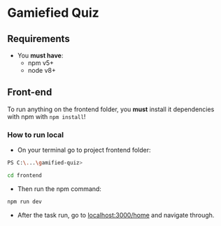 # Gamiefied Quiz

## Requirements

- You **must have**:
  - npm v5+
  - node v8+

## Front-end

To run anything on the frontend folder, you **must** install it dependencies with npm with `npm install`!

### How to run local

- On your terminal go to project frontend folder:

```bash
PS C:\...\gamified-quiz>

cd frontend
```

- Then run the npm command:

```bash
npm run dev
```

- After the task run, go to [localhost:3000/home](localhost:3000/home) and navigate through.
